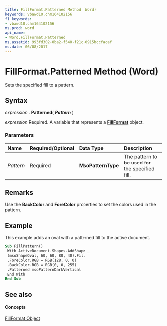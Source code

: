 ```yaml
---
title: FillFormat.Patterned Method (Word)
keywords: vbawd10.chm164102156
f1_keywords:
- vbawd10.chm164102156
ms.prod: word
api_name:
- Word.FillFormat.Patterned
ms.assetid: 993fd302-0ba2-f540-f21c-0915bccfacaf
ms.date: 06/08/2017
---
```



# FillFormat.Patterned Method (Word)

Sets the specified fill to a pattern.


## Syntax

 _expression_ . **Patterned**( **_Pattern_** )

 _expression_ Required. A variable that represents a **[FillFormat](fillformat-object-word.md)** object.


### Parameters



|**Name**|**Required/Optional**|**Data Type**|**Description**|
|:-----|:-----|:-----|:-----|
| _Pattern_|Required| **MsoPatternType**|The pattern to be used for the specified fill.|

## Remarks

Use the **BackColor** and **ForeColor** properties to set the colors used in the pattern.


## Example

This example adds an oval with a patterned fill to the active document.


```vb
Sub FillPattern() 
 With ActiveDocument.Shapes.AddShape _ 
 (msoShapeOval, 60, 60, 80, 40).Fill 
 .ForeColor.RGB = RGB(128, 0, 0) 
 .BackColor.RGB = RGB(0, 0, 255) 
 .Patterned msoPatternDarkVertical 
 End With 
End Sub
```


## See also


#### Concepts


[FillFormat Object](fillformat-object-word.md)

